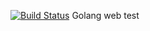 [![Build Status](https://api.travis-ci.org/Dumbeldor/golang_test.svg?branch=master)](https://travis-ci.org/Dumbeldor/golang_test) Golang web test
